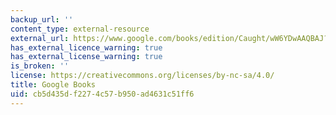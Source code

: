 ```yaml
---
backup_url: ''
content_type: external-resource
external_url: https://www.google.com/books/edition/Caught/wW6YDwAAQBAJ?hl=en&gbpv=1
has_external_licence_warning: true
has_external_license_warning: true
is_broken: ''
license: https://creativecommons.org/licenses/by-nc-sa/4.0/
title: Google Books
uid: cb5d435d-f227-4c57-b950-ad4631c51ff6
---
```

